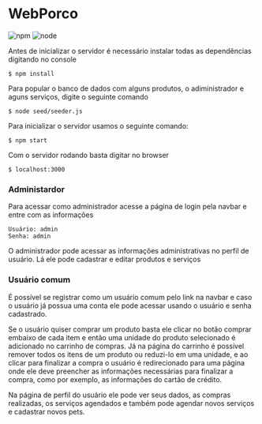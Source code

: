 # WebPorco

![npm](https://img.shields.io/npm/v/npm.svg)
![node](https://img.shields.io/badge/node-v8.11.2-green.svg)

Antes de inicializar o servidor é necessário instalar todas as dependências digitando no console

```console
$ npm install
```

Para popular o banco de dados com alguns produtos, o adiministrador e aguns serviços, digite o seguinte comando

```console
$ node seed/seeder.js
```

Para inicializar o servidor usamos o seguinte comando:

```console
$ npm start
```

Com o servidor rodando basta digitar no browser

```console
$ localhost:3000
```

### Administardor
Para acessar como administrador acesse a página de login pela navbar e entre com as informações

```
Usuário: admin
Senha: admin
```

O administrador pode acessar as informações administrativas no perfil de usuário. Lá ele pode cadastrar e editar produtos e serviços


### Usuário comum

É possível se registrar como um usuário comum pelo link na navbar e caso o usuário já possua uma conta ele pode acessar usando o usuário e senha cadastrado.

Se o usuário quiser comprar um produto basta ele clicar no botão comprar embaixo de cada item e então uma unidade do produto selecionado é adicionado no carrinho de compras. Já na página do carrinho é possível remover todos os itens de um produto ou reduzi-lo em uma unidade, e ao clicar para finalizar a compra o usuário é redirecionado para uma página onde ele deve preencher as informações necessárias para finalizar a compra, como por exemplo, as informações do cartão de crédito.

Na página de perfil do usuário ele pode ver seus dados, as compras realizadas, os serviços agendados e também pode agendar novos serviços e cadastrar novos pets.
